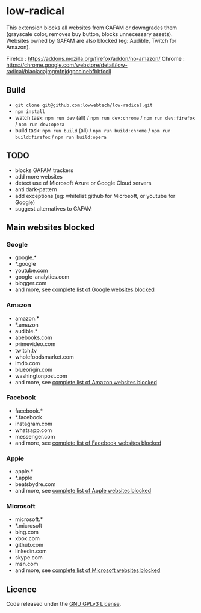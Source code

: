 # low-radical

This extension blocks all websites from GAFAM or downgrades them (grayscale color, removes buy button, blocks unnecessary assets). Websites owned by GAFAM are also blocked (eg: Audible, Twitch for Amazon).

Firefox : https://addons.mozilla.org/firefox/addon/no-amazon/
Chrome : https://chrome.google.com/webstore/detail/low-radical/biaoiacajmgmfnjdgpcclnebfbbfccll


## Build

- `git clone git@github.com:lowwebtech/low-radical.git`
- `npm install`
- watch task:  `npm run dev` (all) / `npm run dev:chrome` / `npm run dev:firefox` / `npm run dev:opera`
- build task: `npm run build` (all) / `npm run build:chrome` / `npm run build:firefox` / `npm run build:opera`


## TODO

- blocks GAFAM trackers
- add more websites
- detect use of Microsoft Azure or Google Cloud servers
- anti dark-pattern
- add exceptions (eg: whitelist github for Microsoft, or youtube for Google)
- suggest alternatives to GAFAM


## Main websites blocked

### Google
  - google.*
  - *.google
  - youtube.com
  - google-analytics.com
  - blogger.com
  - and more, see [complete list of Google websites blocked](https://github.com/lowwebtech/low-radical/blob/master/src/scripts/data/urls/google.js)

### Amazon
  - amazon.*
  - *.amazon
  - audible.*
  - abebooks.com
  - primevideo.com
  - twitch.tv
  - wholefoodsmarket.com
  - imdb.com
  - blueorigin.com
  - washingtonpost.com
  - and more, see [complete list of Amazon websites blocked](https://github.com/lowwebtech/low-radical/blob/master/src/scripts/data/urls/amazon.js)

### Facebook
  - facebook.*
  - *.facebook
  - instagram.com
  - whatsapp.com
  - messenger.com
  - and more, see [complete list of Facebook websites blocked](https://github.com/lowwebtech/low-radical/blob/master/src/scripts/data/urls/facebook.js)

### Apple
  - apple.*
  - *.apple
  - beatsbydre.com
  - and more, see [complete list of Apple websites blocked](https://github.com/lowwebtech/low-radical/blob/master/src/scripts/data/urls/apple.js)

### Microsoft
  - microsoft.*
  - *.microsoft
  - bing.com
  - xbox.com
  - github.com
  - linkedin.com
  - skype.com
  - msn.com
  - and more, see [complete list of Microsoft websites blocked](https://github.com/lowwebtech/low-radical/blob/master/src/scripts/data/urls/microsoft.js)



## Licence

Code released under the [GNU GPLv3 License](LICENSE).
